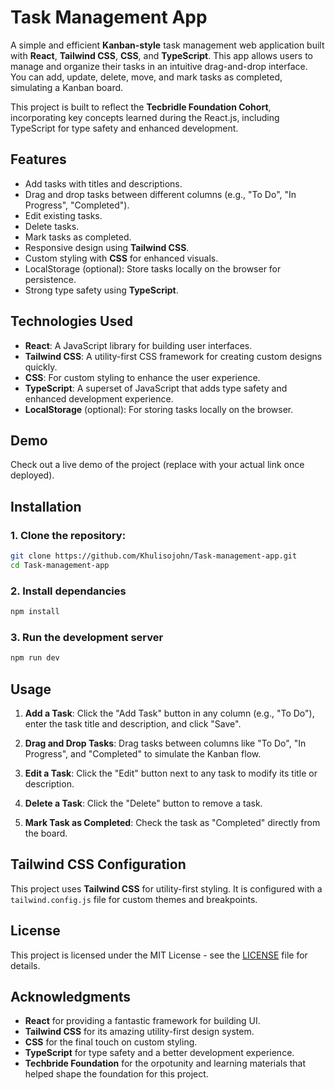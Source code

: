 
# Task Management App

A simple and efficient **Kanban-style** task management web application built with **React**, **Tailwind CSS**, **CSS**, and **TypeScript**. This app allows users to manage and organize their tasks in an intuitive drag-and-drop interface. You can add, update, delete, move, and mark tasks as completed, simulating a Kanban board.

This project is built to reflect the **Tecbridle Foundation Cohort**, incorporating key concepts learned during the React.js, including TypeScript for type safety and enhanced development.

## Features

- Add tasks with titles and descriptions.
- Drag and drop tasks between different columns (e.g., "To Do", "In Progress", "Completed").
- Edit existing tasks.
- Delete tasks.
- Mark tasks as completed.
- Responsive design using **Tailwind CSS**.
- Custom styling with **CSS** for enhanced visuals.
- LocalStorage (optional): Store tasks locally on the browser for persistence.
- Strong type safety using **TypeScript**.

## Technologies Used

- **React**: A JavaScript library for building user interfaces.
- **Tailwind CSS**: A utility-first CSS framework for creating custom designs quickly.
- **CSS**: For custom styling to enhance the user experience.
- **TypeScript**: A superset of JavaScript that adds type safety and enhanced development experience.
- **LocalStorage** (optional): For storing tasks locally on the browser.

## Demo

Check out a live demo of the project (replace with your actual link once deployed).

## Installation

### 1. Clone the repository:

```bash
git clone https://github.com/Khulisojohn/Task-management-app.git
cd Task-management-app
```
### 2. Install dependancies

```bash
npm install
```
### 3. Run the development server

```bash
npm run dev
```

## Usage

1. **Add a Task**: Click the "Add Task" button in any column (e.g., "To Do"), enter the task title and description, and click "Save".

2. **Drag and Drop Tasks**: Drag tasks between columns like "To Do", "In Progress", and "Completed" to simulate the Kanban flow.

3. **Edit a Task**: Click the "Edit" button next to any task to modify its title or description.

4. **Delete a Task**: Click the "Delete" button to remove a task.

5. **Mark Task as Completed**: Check the task as "Completed" directly from the board.

## Tailwind CSS Configuration

This project uses **Tailwind CSS** for utility-first styling. It is configured with a `tailwind.config.js` file for custom themes and breakpoints.

## License

This project is licensed under the MIT License - see the [LICENSE](LICENSE) file for details.

## Acknowledgments

- **React** for providing a fantastic framework for building UI.
- **Tailwind CSS** for its amazing utility-first design system.
- **CSS** for the final touch on custom styling.
- **TypeScript** for type safety and a better development experience.
- **Techbride Foundation** for the orpotunity and learning materials that helped shape the foundation for this project.

